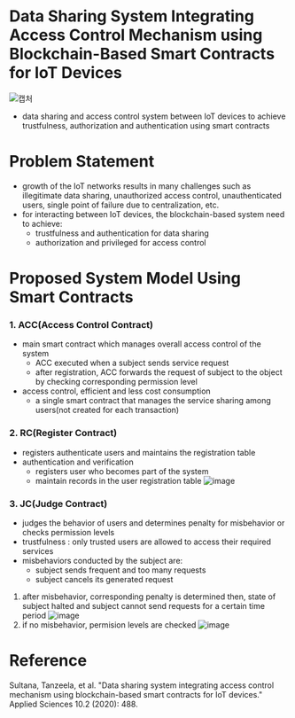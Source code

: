 # Data Sharing System Integrating Access Control Mechanism using Blockchain-Based Smart Contracts for IoT Devices
![캡처](https://user-images.githubusercontent.com/68576770/89714254-4e6ab200-d9d8-11ea-8d67-19a39a9aff41.PNG)
- data sharing and access control system between IoT devices to achieve trustfulness, authorization and authentication using smart contracts
# Problem Statement
- growth of the IoT networks results in many challenges such as illegitimate data sharing, unauthorized access control, unauthenticated users, single point of failure due to centralization, etc.
- for interacting between IoT devices, the blockchain-based system need to achieve:
  - trustfulness and authentication for data sharing 
  - authorization and privileged for access control
 # Proposed System Model Using Smart Contracts
 ### 1. ACC(Access Control Contract)
- main smart contract which manages overall access control of the system
  - ACC executed when a subject sends service request
  - after registration, ACC forwards the request of subject to the object by checking corresponding permission level
- access control, efficient and less cost consumption
  - a single smart contract that manages the service sharing among users(not created for each transaction)

 ### 2. RC(Register Contract)
- registers authenticate users and maintains the registration table
- authentication and verification
  - registers user who becomes part of the system
  - maintain records in the user registration table
  ![image](https://user-images.githubusercontent.com/68576770/89714984-5842e400-d9dd-11ea-9260-1cba7bf2ba12.png)

 ### 3. JC(Judge Contract)
- judges the behavior of users and determines penalty for misbehavior or checks permission levels
- trustfulness : only trusted users are allowed to access their required services
- misbehaviors conducted by the subject are:
  - subject sends frequent and too many requests
  - subject cancels its generated request
1. after misbehavior, corresponding penalty is determined then, state of subject halted and subject cannot send requests for a certain time period
![image](https://user-images.githubusercontent.com/68576770/89715326-e5873800-d9df-11ea-9efa-47106108338c.png)
2. if no misbehavior, permision levels are checked
![image](https://user-images.githubusercontent.com/68576770/89715373-4747a200-d9e0-11ea-9d69-6525f1a1fd7a.png)

# Reference
Sultana, Tanzeela, et al. "Data sharing system integrating access control mechanism using blockchain-based smart contracts for IoT devices." Applied Sciences 10.2 (2020): 488.